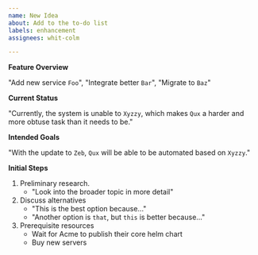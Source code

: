 ```yaml
---
name: New Idea
about: Add to the to-do list
labels: enhancement
assignees: whit-colm

---
```


**Feature Overview**
<!--- In laymans terms, What will it do? Why is it needed?         --->
"Add new service `Foo`", "Integrate better `Bar`", "Migrate to `Baz`"

**Current Status**
<!--- Is this an entirely new feature? Is it an enhancement?       --->
<!--- If a new feature  : why is this necessary now?               --->
<!--- If an enhancement : what is wrong with the current setup?    --->
"Currently, the system is unable to `Xyzzy`, which makes `Qux` a harder
and more obtuse task than it needs to be."


**Intended Goals**
<!--- What will the ideal solution look like? Write specifically   --->
<!--- If you do not know how to phrase your goals technically,     --->
<!--- make sure research is one of the first steps below.          --->
"With the update to `Zeb`, `Qux` will be able to be automated based on
`Xyzzy`."

**Initial Steps**
1. Preliminary research.
    - "Look into the broader topic in more detail"
2. Discuss alternatives
    - "This is the best option because..."
    - "Another option is `that`, but `this` is better because..."
3. Prerequisite resources
    - Wait for Acme to publish their core helm chart
    - Buy new servers
